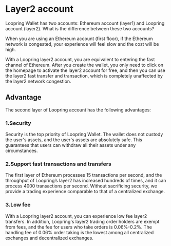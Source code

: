 # Layer2 account


Loopring Wallet has two accounts: Ethereum account (layer1) and Loopring account (layer2). What is the difference between these two accounts?

When you are using an Ethereum account (first floor), if the Ethereum network is congested, your experience will feel slow and the cost will be high.

With a Loopring layer2 account, you are equivalent to entering the fast channel of Ethereum. After you create the wallet, you only need to click on the homepage to activate the layer2 account for free, and then you can use the layer2 fast transfer and transaction, which is completely unaffected by the layer2 network congestion.


## Advantage
The second layer of Loopring account has the following advantages:

### 1.Security

Security is the top priority of Loopring Wallet. The wallet does not custody the user's assets, and the user's assets are absolutely safe. This guarantees that users can withdraw all their assets under any circumstances.

### 2.Support fast transactions and transfers

The first layer of Ethereum processes 15 transactions per second, and the throughput of Loopring’s layer2 has increased hundreds of times, and it can process 4000 transactions per second. Without sacrificing security, we provide a trading experience comparable to that of a centralized exchange.

### 3.Low fee

With a Loopring layer2 account, you can experience low fee layer2 transfers. In addition, Loopring's layer2 trading order holders are exempt from fees, and the fee for users who take orders is 0.06%-0.2%. The handling fee of 0.06% order taking is the lowest among all centralized exchanges and decentralized exchanges.